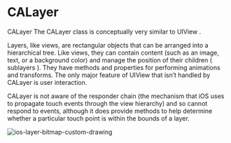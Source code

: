 # CALayer

CALayer The CALayer class is conceptually very similar to UIView . 

Layers, like views, are rectangular objects that can be arranged into a hierarchical tree. Like views, they can contain content (such as an image, text, or a background color) and manage the position of their children ( sublayers ). They have methods and properties for performing animations and transforms. The only major feature of UIView that isn’t handled by CALayer is user interaction.

CALayer is not aware of the responder chain (the mechanism that iOS uses to propagate touch events through the view hierarchy) and so cannot respond to events, although it does provide methods to help determine whether a particular touch point is within the bounds of a layer.

![ios-layer-bitmap-custom-drawing](https://user-images.githubusercontent.com/24994818/64067043-262edc80-cbe7-11e9-8350-205a9c14863f.png)
